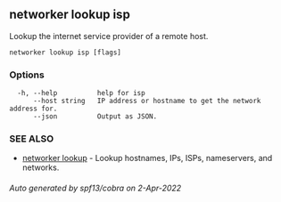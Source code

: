 ## networker lookup isp

Lookup the internet service provider of a remote host.

```
networker lookup isp [flags]
```

### Options

```
  -h, --help          help for isp
      --host string   IP address or hostname to get the network address for.
      --json          Output as JSON.
```

### SEE ALSO

* [networker lookup](networker_lookup.md)	 - Lookup hostnames, IPs, ISPs, nameservers, and networks.

###### Auto generated by spf13/cobra on 2-Apr-2022
